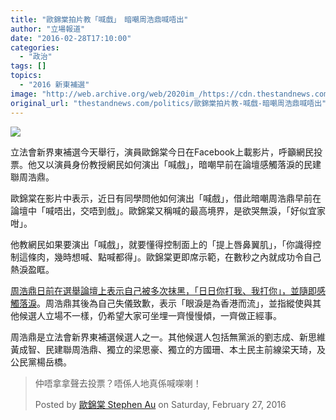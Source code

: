 ```yaml
---
title: "歐錦棠拍片教「喊戲」　暗嘲周浩鼎喊唔出"
author: "立場報道"
date: "2016-02-28T17:10:00"
categories:
  - "政治"
tags: []
topics:
  - "2016 新東補選"
image: "http://web.archive.org/web/2020im_/https://cdn.thestandnews.com/media/photos/cache/au-03_DQYwe_1200x0.png"
original_url: "thestandnews.com/politics/歐錦棠拍片教-喊戲-暗嘲周浩鼎喊唔出"
---
```

![](http://web.archive.org/web/2020im_/https://cdn.thestandnews.com/media/photos/cache/au-03_DQYwe_1200x0.png)

立法會新界東補選今天舉行，演員歐錦棠今日在Facebook上載影片，呼籲網民投票。他又以演員身份教授網民如何演出「喊戲」，暗嘲早前在論壇感觸落淚的民建聯周浩鼎。

歐錦棠在影片中表示，近日有同學問他如何演出「喊戲」，借此暗嘲周浩鼎早前在論壇中「喊唔出，交唔到戲」。歐錦棠又稱喊的最高境界，是欲哭無淚，「好似宜家咁」。

他教網民如果要演出「喊戲」，就要懂得控制面上的「提上唇鼻翼肌」，「你識得控制這條肉，幾時想喊、點喊都得」。歐錦棠更即席示範，在數秒之內就成功令自己熱淚盈眶。

[周浩鼎日前在選舉論壇上表示自己被多次抹黑，「日日你打我、我打你」，並隨即感觸落淚](http://web.archive.org/web/20210629034319/https://api.thestandnews.com/politics/%E9%81%B8%E8%88%89%E8%AB%96%E5%A3%87%E4%B8%8A%E7%AA%81%E6%B5%81%E6%B7%9A-%E5%91%A8%E6%B5%A9%E9%BC%8E-%E7%82%BA%E9%A6%99%E6%B8%AF%E8%80%8C%E6%B5%81-%E6%96%B9%E5%9C%8B%E7%8F%8A-%E5%B8%8C%E6%9C%9B%E4%BD%A0%E6%AA%A2%E8%A8%8E%E4%B8%8B/)。周浩鼎其後為自己失儀致歉，表示「眼淚是為香港而流」，並指縱使與其他候選人立場不一樣，仍希望大家可坐埋一齊慢慢傾，一齊做正經事。

周浩鼎是立法會新界東補選候選人之一。其他候選人包括無黨派的劉志成、新思維黃成智、民建聯周浩鼎、獨立的梁思豪、獨立的方國珊、本土民主前線梁天琦，及公民黨楊岳橋。

> 仲唔拿拿聲去投票？唔係人地真係喊㗎喇！
> 
> Posted by [歐錦棠 Stephen Au](http://web.archive.org/web/20210629034319/https://www.facebook.com/StephenAuKamTong/) on Saturday, February 27, 2016